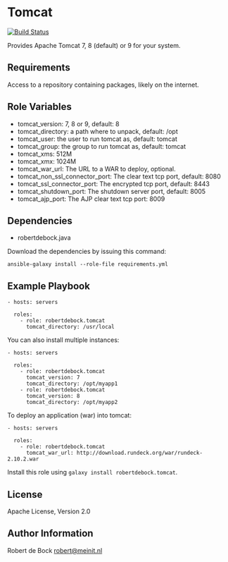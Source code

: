 Tomcat
=========

[![Build Status](https://travis-ci.org/robertdebock/ansible-role-tomcat.svg?branch=master)](https://travis-ci.org/robertdebock/ansible-role-tomcat)

Provides Apache Tomcat 7, 8 (default) or 9 for your system.

Requirements
------------

Access to a repository containing packages, likely on the internet.

Role Variables
--------------


- tomcat_version: 7, 8 or 9, default: 8
- tomcat_directory: a path where to unpack, default: /opt
- tomcat_user: the user to run tomcat as, default: tomcat
- tomcat_group: the group to run tomcat as, default: tomcat
- tomcat_xms: 512M
- tomcat_xmx: 1024M
- tomcat_war_url: The URL to a WAR to deploy, optional.
- tomcat_non_ssl_connector_port: The clear text tcp port, default: 8080
- tomcat_ssl_connector_port: The encrypted tcp port, default: 8443
- tomcat_shutdown_port: The shutdown server port, default: 8005
- tomcat_ajp_port: The AJP clear text tcp port: 8009


Dependencies
------------

- robertdebock.java

Download the dependencies by issuing this command:
```
ansible-galaxy install --role-file requirements.yml
```

Example Playbook
----------------

```
- hosts: servers

  roles:
    - role: robertdebock.tomcat
      tomcat_directory: /usr/local
```

You can also install multiple instances:

```
- hosts: servers

  roles:
    - role: robertdebock.tomcat
      tomcat_version: 7
      tomcat_directory: /opt/myapp1
    - role: robertdebock.tomcat
      tomcat_version: 8
      tomcat_directory: /opt/myapp2
```

To deploy an application (war) into tomcat:

```
- hosts: servers

  roles:
    - role: robertdebock.tomcat
      tomcat_war_url: http://download.rundeck.org/war/rundeck-2.10.2.war
```

Install this role using `galaxy install robertdebock.tomcat`.

License
-------

Apache License, Version 2.0

Author Information
------------------

Robert de Bock <robert@meinit.nl>
